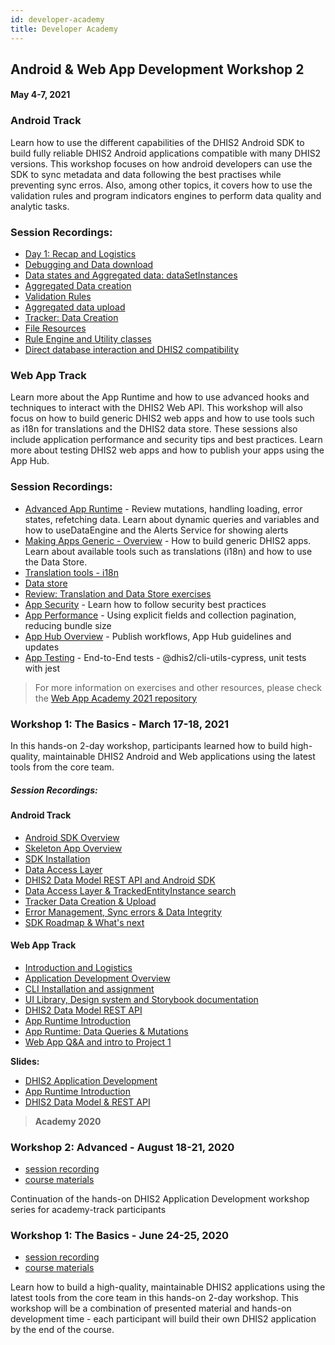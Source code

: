 ```yaml
---
id: developer-academy
title: Developer Academy
---
```


## Android & Web App Development Workshop 2 

#### May 4-7, 2021

### Android Track

Learn how to use the different capabilities of the DHIS2 Android SDK to build fully reliable DHIS2 Android applications compatible with many DHIS2 versions. This workshop  focuses on how android developers can use the SDK to sync metadata and data following the best practises while preventing sync erros. Also, among other topics, it covers how to use the validation rules and program indicators engines to perform data quality and analytic tasks.

### Session Recordings:

- [Day 1: Recap and Logistics](https://www.youtube.com/watch?v=e0JjUsS_I38&list=PLo6Seh-066Rzibv76TT25xoDVYtsxEsyg)
- [Debugging and Data download](https://youtu.be/ilc2zDFnD00?list=PLo6Seh-066Rzibv76TT25xoDVYtsxEsyg)
- [Data states and Aggregated data: dataSetInstances](https://youtu.be/AOQk4WJ-CK8?list=PLo6Seh-066Rzibv76TT25xoDVYtsxEsyg)
- [Aggregated Data creation](https://youtu.be/Rrfl1fdRqXA?list=PLo6Seh-066Rzibv76TT25xoDVYtsxEsyg)
- [Validation Rules](https://youtu.be/lPqFXPJthhg?list=PLo6Seh-066Rzibv76TT25xoDVYtsxEsyg)
- [Aggregated data upload](https://youtu.be/80fcMD-PHFI?list=PLo6Seh-066Rzibv76TT25xoDVYtsxEsyg)
- [Tracker: Data Creation](https://youtu.be/StL8Mixu85k?list=PLo6Seh-066Rzibv76TT25xoDVYtsxEsyg)
- [File Resources](https://youtu.be/ue8bpkJrqvU?list=PLo6Seh-066Rzibv76TT25xoDVYtsxEsyg)
- [Rule Engine and Utility classes](https://youtu.be/3j7bJFFDC-U?list=PLo6Seh-066Rzibv76TT25xoDVYtsxEsyg)
- [Direct database interaction and DHIS2 compatibility](https://youtu.be/9aUhI57V6J8?list=PLo6Seh-066Rzibv76TT25xoDVYtsxEsyg)


### Web App Track

Learn more about the App Runtime and how to use advanced hooks and techniques to interact with the DHIS2 Web API. This workshop will also focus on how to build generic DHIS2 web apps and how to use tools such as i18n for translations and the DHIS2 data store. These sessions also include application performance and security tips and best practices. Learn more about testing DHIS2 web apps and how to publish your apps using the App Hub. 

### Session Recordings:

- [Advanced App Runtime](https://www.youtube.com/watch?v=rPvkAWurDoY&list=PLo6Seh-066RxLIq-xSS5rO_b9GVPYibWj&index=1) - Review mutations, handling loading, error states, refetching data. Learn about dynamic queries and variables and how to useDataEngine and the Alerts Service for showing alerts
- [Making Apps Generic - Overview](https://www.youtube.com/watch?v=uDP6Tu7zWl8&list=PLo6Seh-066RxLIq-xSS5rO_b9GVPYibWj&index=3) - How to build generic DHIS2 apps. Learn about available tools such as translations (i18n) and how to use the Data Store.  
- [Translation tools - i18n](https://www.youtube.com/watch?v=bmVGCbQT0nU&list=PLo6Seh-066RxLIq-xSS5rO_b9GVPYibWj&index=4)
- [Data store](https://www.youtube.com/watch?v=VYmmBhywoQA&list=PLo6Seh-066RxLIq-xSS5rO_b9GVPYibWj&index=5)
- [Review: Translation and Data Store exercises](https://youtu.be/JAiCWxhZ5l0?list=PLo6Seh-066RxLIq-xSS5rO_b9GVPYibWj)
- [App Security](https://www.youtube.com/watch?v=KC4oalEsK4o&list=PLo6Seh-066RxLIq-xSS5rO_b9GVPYibWj&index=7) - Learn how to follow security best practices 
- [App Performance](https://youtu.be/UTIWiRxDFWQ?list=PLo6Seh-066RxLIq-xSS5rO_b9GVPYibWj) - Using explicit fields and collection pagination, reducing bundle size
- [App Hub Overview](https://www.youtube.com/watch?v=i_KtpQDVMeY&list=PLo6Seh-066RxLIq-xSS5rO_b9GVPYibWj&index=9) - Publish workflows, App Hub guidelines and updates 
- [App Testing](https://www.youtube.com/watch?v=z14QkN0U-Fc&list=PLo6Seh-066RxLIq-xSS5rO_b9GVPYibWj&index=10) - End-to-End tests - @dhis2/cli-utils-cypress, unit tests with jest

> For more information on exercises and other resources, please check the [Web App Academy 2021 repository](https://github.com/dhis2/academy-web-app-dev-2021)

### Workshop 1: The Basics - March 17-18, 2021

In this hands-on 2-day workshop, participants learned how to build high-quality, maintainable DHIS2 Android and Web applications using the latest tools from the core team. 

##### Session Recordings:

#### Android Track

* [Android SDK Overview](https://www.youtube.com/watch?v=ObdYRiB2s3Y&list=PLo6Seh-066RwitNsmWeMDLCVVJ_kAQ1cn&index=3)
* [Skeleton App Overview](https://www.youtube.com/watch?v=WuQBm_D7lBU&list=PLo6Seh-066RwitNsmWeMDLCVVJ_kAQ1cn&index=3)
* [SDK Installation](https://www.youtube.com/watch?v=4dRpgY9sdso&list=PLo6Seh-066RwitNsmWeMDLCVVJ_kAQ1cn&index=5)
* [Data Access Layer](https://www.youtube.com/watch?v=0_GeU0pZmE8&list=PLo6Seh-066RwitNsmWeMDLCVVJ_kAQ1cn&index=7)
* [DHIS2 Data Model REST API and Android SDK](https://www.youtube.com/watch?v=F95LTzAzESQ&list=PLo6Seh-066RwitNsmWeMDLCVVJ_kAQ1cn&index=9)
* [Data Access Layer & TrackedEntityInstance search](https://www.youtube.com/watch?v=YIWoV3I96Vo&list=PLo6Seh-066RwitNsmWeMDLCVVJ_kAQ1cn&index=10)
* [Tracker Data Creation & Upload](https://www.youtube.com/watch?v=v7mh-hen1C0&list=PLo6Seh-066RwitNsmWeMDLCVVJ_kAQ1cn&index=10)
* [Error Management, Sync errors & Data Integrity](https://www.youtube.com/watch?v=yicOlCD4pPc&list=PLo6Seh-066RwitNsmWeMDLCVVJ_kAQ1cn&index=12)
* [SDK Roadmap & What's next](https://www.youtube.com/watch?v=oTawaGYv3gg&list=PLo6Seh-066RwitNsmWeMDLCVVJ_kAQ1cn&index=13)


#### Web App Track 

* [Introduction and Logistics](https://www.youtube.com/watch?v=nys-zQyj-TU&list=PLo6Seh-066Rze0f3zo-mIRRueKdhw4Vnm&index=1)
* [Application Development Overview](https://www.youtube.com/watch?v=WP6ZWbsTz-Q&list=PLo6Seh-066Rze0f3zo-mIRRueKdhw4Vnm&index=2)
* [CLI Installation and assignment](https://www.youtube.com/watch?v=vXYgML68Jz4&list=PLo6Seh-066Rze0f3zo-mIRRueKdhw4Vnm&index=3)
* [UI Library, Design system and Storybook documentation](https://www.youtube.com/watch?v=Brvi4DsIRN8&list=PLo6Seh-066Rze0f3zo-mIRRueKdhw4Vnm&index=4)
* [DHIS2 Data Model REST API](https://www.youtube.com/watch?v=F95LTzAzESQ&list=PLo6Seh-066Rze0f3zo-mIRRueKdhw4Vnm&index=5)
* [App Runtime Introduction](https://www.youtube.com/watch?v=pvIppH5plMU&list=PLo6Seh-066Rze0f3zo-mIRRueKdhw4Vnm&index=9)
* [App Runtime: Data Queries & Mutations](https://www.youtube.com/watch?v=dnagTunwHls&list=PLo6Seh-066Rze0f3zo-mIRRueKdhw4Vnm&index=7)
* [Web App Q&A and intro to Project 1](https://www.youtube.com/watch?v=PkD6IqbgLeM&list=PLo6Seh-066Rze0f3zo-mIRRueKdhw4Vnm&index=7)

**Slides:**

* [DHIS2 Application Development](https://drive.google.com/file/d/1LA4K04htB6vwwN8q1-GjvK6I5z_lKpan/view?usp=sharing)
* [App Runtime Introduction](https://drive.google.com/file/d/1hQfQ3kIbUT8BcpkprKmtbRMvMUmxF2rV/view?usp=sharing)
* [DHIS2 Data Model & REST API](https://drive.google.com/file/d/1aAUvgTBg1yhSgho_zDJw4UNAuU4CY1hh/view?usp=sharing)

> **Academy 2020**

### Workshop 2: Advanced - August 18-21, 2020

* [session recording](https://www.youtube.com/playlist?list=PLo6Seh-066Rx3CPMv-i2gdzo8qxZ4cfSQ)
* [course materials](https://github.com/dhis2/academy-web-app-dev-2020)

Continuation of the hands-on DHIS2 Application Development workshop series for academy-track participants

### Workshop 1: The Basics - June 24-25, 2020

* [session recording](https://www.youtube.com/playlist?list=PLo6Seh-066RynhjhnJNUITOZykA7397We)
* [course materials](https://github.com/dhis2/academy-web-app-dev-2020)

Learn how to build a high-quality, maintainable DHIS2 applications using the latest tools from the core team in this hands-on 2-day workshop. This workshop will be a combination of presented material and hands-on development time - each participant will build their own DHIS2 application by the end of the course.

